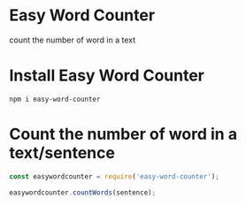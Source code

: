 # Easy Word Counter
count the number of word in a text

# Install Easy Word Counter
```
npm i easy-word-counter
```

# Count the number of word in a text/sentence
```js
const easywordcounter = require('easy-word-counter');

easywordcounter.countWords(sentence);
```